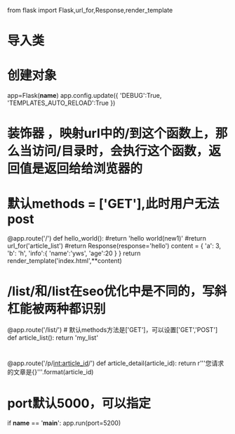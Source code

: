 from flask import Flask,url_for,Response,render_template
# 导入类

# 创建对象
app=Flask(__name__)
app.config.update({
    'DEBUG':True,
    'TEMPLATES_AUTO_RELOAD':True
})

# 装饰器 ，映射url中的/到这个函数上，那么当访问/目录时，会执行这个函数，返回值是返回给给浏览器的
# 默认methods = ['GET'],此时用户无法post
@app.route('/')
def hello_world():
    #return 'hello world(new1)'
    #return url_for('article_list')
    #return Response(response='hello')
    content = {
        'a': 3,
        'b': 'h',
        'info':{
            'name':'yws',
            'age':20
        }
    }
    return render_template('index.html',**content)


# /list/和/list在seo优化中是不同的，写斜杠能被两种都识别
@app.route('/list/')  # 默认methods方法是['GET']，可以设置['GET','POST']
def article_list():
    return 'my_list'


#
@app.route('/p/<int:article_id>/')
def article_detail(article_id):
    return r'''您请求的文章是{}'''.format(article_id)


# port默认5000，可以指定
if __name__ == '__main__':
    app.run(port=5200)








